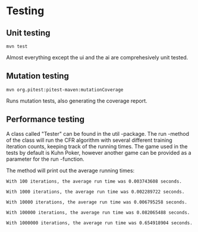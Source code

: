 # Testing

## Unit testing

`mvn test`

Almost everything except the ui and the ai are comprehesively unit tested.

## Mutation testing

`mvn org.pitest:pitest-maven:mutationCoverage`

Runs mutation tests, also generating the coverage report.

## Performance testing

A class called "Tester" can be found in the util -package. The run -method of the class will run the CFR algorithm with several different training iteration counts, keeping track of the running times. The game used in the tests by default is Kuhn Poker, however another game can be provided as a parameter for the run -function.

The method will print out the average running times:

```
With 100 iterations, the average run time was 0.003743608 seconds.

With 1000 iterations, the average run time was 0.002289722 seconds.

With 10000 iterations, the average run time was 0.006795258 seconds.

With 100000 iterations, the average run time was 0.082065488 seconds.

With 1000000 iterations, the average run time was 0.654918904 seconds.
```
